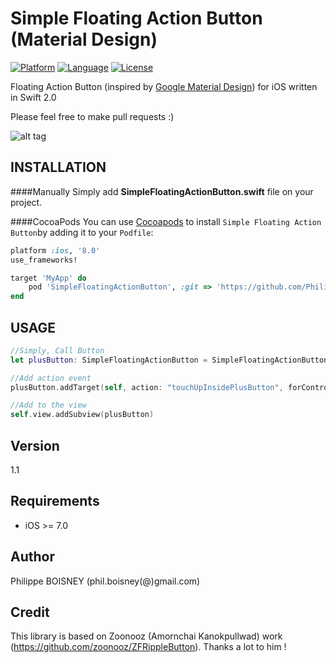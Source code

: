 # Simple Floating Action Button (Material Design)

[![Platform](http://img.shields.io/badge/platform-ios-blue.svg?style=flat
)](https://developer.apple.com/iphone/index.action)
[![Language](http://img.shields.io/badge/language-swift-brightgreen.svg?style=flat
)](https://developer.apple.com/swift)
[![License](http://img.shields.io/badge/license-MIT-lightgrey.svg?style=flat
)](http://mit-license.org)

Floating Action Button (inspired by [Google Material Design](https://www.google.com/design/spec/components/buttons-floating-action-button.html#)) for iOS written in Swift 2.0

Please feel free to make pull requests :)

![alt tag](https://raw.githubusercontent.com/Phil69/Simple-Floating-Action-Button/master/demo.gif)

## INSTALLATION
####Manually
Simply add **SimpleFloatingActionButton.swift** file on your project.

####CocoaPods
You can use [Cocoapods](http://cocoapods.org/) to install `Simple Floating Action Button`by adding it to your `Podfile`:
```ruby
platform :ios, '8.0'
use_frameworks!

target 'MyApp' do
	pod 'SimpleFloatingActionButton', :git => 'https://github.com/PhilippeBoisney/SimpleFloatingActionButton.git'
end
```
## USAGE
```swift
//Simply, Call Button
let plusButton: SimpleFloatingActionButton = SimpleFloatingActionButton()

//Add action event
plusButton.addTarget(self, action: "touchUpInsidePlusButton", forControlEvents: .TouchUpInside)

//Add to the view
self.view.addSubview(plusButton)
```
## Version
1.1

## Requirements

- iOS >= 7.0

## Author

Philippe BOISNEY (phil.boisney(@)gmail.com)

## Credit

This library is based on Zoonooz (Amornchai Kanokpullwad) work (https://github.com/zoonooz/ZFRippleButton). Thanks a lot to him !
